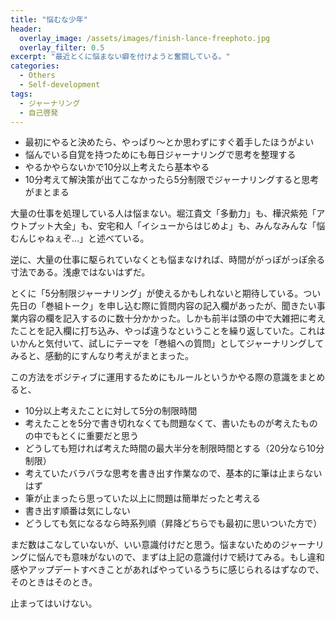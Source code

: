 ```yaml
---
title: "悩むな少年"
header:
  overlay_image: /assets/images/finish-lance-freephoto.jpg
  overlay_filter: 0.5
excerpt: "最近とくに悩まない癖を付けようと奮闘している。"
categories:
  - Others
  - Self-development
tags:
  - ジャーナリング
  - 自己啓発
---
```


- 最初にやると決めたら、やっぱり〜とか思わずにすぐ着手したほうがよい
- 悩んでいる自覚を持つためにも毎日ジャーナリングで思考を整理する
- やるかやらないかで10分以上考えたら基本やる
- 10分考えて解決策が出てこなかったら5分制限でジャーナリングすると思考がまとまる

大量の仕事を処理している人は悩まない。堀江貴文「多動力」も、樺沢紫苑「アウトプット大全」も、安宅和人「イシューからはじめよ」も、みんなみんな「悩むんじゃねぇぞ…」と述べている。

逆に、大量の仕事に駆られていなくとも悩まなければ、時間ががっぽがっぽ余る寸法である。浅慮ではないはずだ。

とくに「5分制限ジャーナリング」が使えるかもしれないと期待している。つい先日の「巻組トーク」を申し込む際に質問内容の記入欄があったが、聞きたい事業内容の欄を記入するのに数十分かかった。しかも前半は頭の中で大雑把に考えたことを記入欄に打ち込み、やっぱ違うなということを繰り返していた。これはいかんと気付いて、試しにテーマを「巻組への質問」としてジャーナリングしてみると、感動的にすんなり考えがまとまった。

この方法をポジティブに運用するためにもルールというかやる際の意識をまとめると、

- 10分以上考えたことに対して5分の制限時間
- 考えたことを5分で書き切れなくても問題なくて、書いたものが考えたものの中でもとくに重要だと思う
- どうしても短ければ考えた時間の最大半分を制限時間とする（20分なら10分制限）
- 考えていたバラバラな思考を書き出す作業なので、基本的に筆は止まらないはず
- 筆が止まったら思っていた以上に問題は簡単だったと考える
- 書き出す順番は気にしない
- どうしても気になるなら時系列順（昇降どちらでも最初に思いついた方で）

まだ数はこなしていないが、いい意識付けだと思う。悩まないためのジャーナリングに悩んでも意味がないので、まずは上記の意識付けで続けてみる。もし違和感やアップデートすべきことがあればやっているうちに感じられるはずなので、そのときはそのとき。

止まってはいけない。
